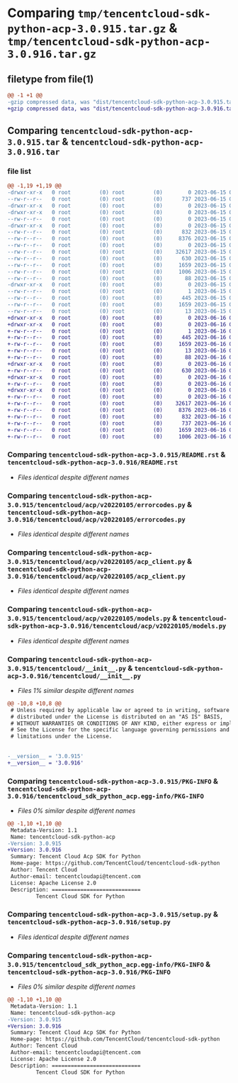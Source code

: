 # Comparing `tmp/tencentcloud-sdk-python-acp-3.0.915.tar.gz` & `tmp/tencentcloud-sdk-python-acp-3.0.916.tar.gz`

## filetype from file(1)

```diff
@@ -1 +1 @@
-gzip compressed data, was "dist/tencentcloud-sdk-python-acp-3.0.915.tar", last modified: Thu Jun 15 00:16:36 2023, max compression
+gzip compressed data, was "dist/tencentcloud-sdk-python-acp-3.0.916.tar", last modified: Fri Jun 16 00:25:37 2023, max compression
```

## Comparing `tencentcloud-sdk-python-acp-3.0.915.tar` & `tencentcloud-sdk-python-acp-3.0.916.tar`

### file list

```diff
@@ -1,19 +1,19 @@
-drwxr-xr-x   0 root         (0) root         (0)        0 2023-06-15 00:16:36.000000 tencentcloud-sdk-python-acp-3.0.915/
--rw-r--r--   0 root         (0) root         (0)      737 2023-06-15 00:16:36.000000 tencentcloud-sdk-python-acp-3.0.915/README.rst
-drwxr-xr-x   0 root         (0) root         (0)        0 2023-06-15 00:16:36.000000 tencentcloud-sdk-python-acp-3.0.915/tencentcloud/
-drwxr-xr-x   0 root         (0) root         (0)        0 2023-06-15 00:16:36.000000 tencentcloud-sdk-python-acp-3.0.915/tencentcloud/acp/
--rw-r--r--   0 root         (0) root         (0)        0 2023-06-15 00:16:36.000000 tencentcloud-sdk-python-acp-3.0.915/tencentcloud/acp/__init__.py
-drwxr-xr-x   0 root         (0) root         (0)        0 2023-06-15 00:16:36.000000 tencentcloud-sdk-python-acp-3.0.915/tencentcloud/acp/v20220105/
--rw-r--r--   0 root         (0) root         (0)      832 2023-06-15 00:16:36.000000 tencentcloud-sdk-python-acp-3.0.915/tencentcloud/acp/v20220105/errorcodes.py
--rw-r--r--   0 root         (0) root         (0)     8376 2023-06-15 00:16:36.000000 tencentcloud-sdk-python-acp-3.0.915/tencentcloud/acp/v20220105/acp_client.py
--rw-r--r--   0 root         (0) root         (0)        0 2023-06-15 00:16:36.000000 tencentcloud-sdk-python-acp-3.0.915/tencentcloud/acp/v20220105/__init__.py
--rw-r--r--   0 root         (0) root         (0)    32617 2023-06-15 00:16:36.000000 tencentcloud-sdk-python-acp-3.0.915/tencentcloud/acp/v20220105/models.py
--rw-r--r--   0 root         (0) root         (0)      630 2023-06-15 00:16:36.000000 tencentcloud-sdk-python-acp-3.0.915/tencentcloud/__init__.py
--rw-r--r--   0 root         (0) root         (0)     1659 2023-06-15 00:16:36.000000 tencentcloud-sdk-python-acp-3.0.915/PKG-INFO
--rw-r--r--   0 root         (0) root         (0)     1006 2023-06-15 00:16:36.000000 tencentcloud-sdk-python-acp-3.0.915/setup.py
--rw-r--r--   0 root         (0) root         (0)       88 2023-06-15 00:16:36.000000 tencentcloud-sdk-python-acp-3.0.915/setup.cfg
-drwxr-xr-x   0 root         (0) root         (0)        0 2023-06-15 00:16:36.000000 tencentcloud-sdk-python-acp-3.0.915/tencentcloud_sdk_python_acp.egg-info/
--rw-r--r--   0 root         (0) root         (0)        1 2023-06-15 00:16:36.000000 tencentcloud-sdk-python-acp-3.0.915/tencentcloud_sdk_python_acp.egg-info/dependency_links.txt
--rw-r--r--   0 root         (0) root         (0)      445 2023-06-15 00:16:36.000000 tencentcloud-sdk-python-acp-3.0.915/tencentcloud_sdk_python_acp.egg-info/SOURCES.txt
--rw-r--r--   0 root         (0) root         (0)     1659 2023-06-15 00:16:36.000000 tencentcloud-sdk-python-acp-3.0.915/tencentcloud_sdk_python_acp.egg-info/PKG-INFO
--rw-r--r--   0 root         (0) root         (0)       13 2023-06-15 00:16:36.000000 tencentcloud-sdk-python-acp-3.0.915/tencentcloud_sdk_python_acp.egg-info/top_level.txt
+drwxr-xr-x   0 root         (0) root         (0)        0 2023-06-16 00:25:37.000000 tencentcloud-sdk-python-acp-3.0.916/
+drwxr-xr-x   0 root         (0) root         (0)        0 2023-06-16 00:25:37.000000 tencentcloud-sdk-python-acp-3.0.916/tencentcloud_sdk_python_acp.egg-info/
+-rw-r--r--   0 root         (0) root         (0)        1 2023-06-16 00:25:37.000000 tencentcloud-sdk-python-acp-3.0.916/tencentcloud_sdk_python_acp.egg-info/dependency_links.txt
+-rw-r--r--   0 root         (0) root         (0)      445 2023-06-16 00:25:37.000000 tencentcloud-sdk-python-acp-3.0.916/tencentcloud_sdk_python_acp.egg-info/SOURCES.txt
+-rw-r--r--   0 root         (0) root         (0)     1659 2023-06-16 00:25:37.000000 tencentcloud-sdk-python-acp-3.0.916/tencentcloud_sdk_python_acp.egg-info/PKG-INFO
+-rw-r--r--   0 root         (0) root         (0)       13 2023-06-16 00:25:37.000000 tencentcloud-sdk-python-acp-3.0.916/tencentcloud_sdk_python_acp.egg-info/top_level.txt
+-rw-r--r--   0 root         (0) root         (0)       88 2023-06-16 00:25:37.000000 tencentcloud-sdk-python-acp-3.0.916/setup.cfg
+drwxr-xr-x   0 root         (0) root         (0)        0 2023-06-16 00:25:37.000000 tencentcloud-sdk-python-acp-3.0.916/tencentcloud/
+-rw-r--r--   0 root         (0) root         (0)      630 2023-06-16 00:25:37.000000 tencentcloud-sdk-python-acp-3.0.916/tencentcloud/__init__.py
+drwxr-xr-x   0 root         (0) root         (0)        0 2023-06-16 00:25:37.000000 tencentcloud-sdk-python-acp-3.0.916/tencentcloud/acp/
+-rw-r--r--   0 root         (0) root         (0)        0 2023-06-16 00:25:37.000000 tencentcloud-sdk-python-acp-3.0.916/tencentcloud/acp/__init__.py
+drwxr-xr-x   0 root         (0) root         (0)        0 2023-06-16 00:25:37.000000 tencentcloud-sdk-python-acp-3.0.916/tencentcloud/acp/v20220105/
+-rw-r--r--   0 root         (0) root         (0)        0 2023-06-16 00:25:37.000000 tencentcloud-sdk-python-acp-3.0.916/tencentcloud/acp/v20220105/__init__.py
+-rw-r--r--   0 root         (0) root         (0)    32617 2023-06-16 00:25:37.000000 tencentcloud-sdk-python-acp-3.0.916/tencentcloud/acp/v20220105/models.py
+-rw-r--r--   0 root         (0) root         (0)     8376 2023-06-16 00:25:37.000000 tencentcloud-sdk-python-acp-3.0.916/tencentcloud/acp/v20220105/acp_client.py
+-rw-r--r--   0 root         (0) root         (0)      832 2023-06-16 00:25:37.000000 tencentcloud-sdk-python-acp-3.0.916/tencentcloud/acp/v20220105/errorcodes.py
+-rw-r--r--   0 root         (0) root         (0)      737 2023-06-16 00:25:37.000000 tencentcloud-sdk-python-acp-3.0.916/README.rst
+-rw-r--r--   0 root         (0) root         (0)     1659 2023-06-16 00:25:37.000000 tencentcloud-sdk-python-acp-3.0.916/PKG-INFO
+-rw-r--r--   0 root         (0) root         (0)     1006 2023-06-16 00:25:37.000000 tencentcloud-sdk-python-acp-3.0.916/setup.py
```

### Comparing `tencentcloud-sdk-python-acp-3.0.915/README.rst` & `tencentcloud-sdk-python-acp-3.0.916/README.rst`

 * *Files identical despite different names*

### Comparing `tencentcloud-sdk-python-acp-3.0.915/tencentcloud/acp/v20220105/errorcodes.py` & `tencentcloud-sdk-python-acp-3.0.916/tencentcloud/acp/v20220105/errorcodes.py`

 * *Files identical despite different names*

### Comparing `tencentcloud-sdk-python-acp-3.0.915/tencentcloud/acp/v20220105/acp_client.py` & `tencentcloud-sdk-python-acp-3.0.916/tencentcloud/acp/v20220105/acp_client.py`

 * *Files identical despite different names*

### Comparing `tencentcloud-sdk-python-acp-3.0.915/tencentcloud/acp/v20220105/models.py` & `tencentcloud-sdk-python-acp-3.0.916/tencentcloud/acp/v20220105/models.py`

 * *Files identical despite different names*

### Comparing `tencentcloud-sdk-python-acp-3.0.915/tencentcloud/__init__.py` & `tencentcloud-sdk-python-acp-3.0.916/tencentcloud/__init__.py`

 * *Files 1% similar despite different names*

```diff
@@ -10,8 +10,8 @@
 # Unless required by applicable law or agreed to in writing, software
 # distributed under the License is distributed on an "AS IS" BASIS,
 # WITHOUT WARRANTIES OR CONDITIONS OF ANY KIND, either express or implied.
 # See the License for the specific language governing permissions and
 # limitations under the License.
 
 
-__version__ = '3.0.915'
+__version__ = '3.0.916'
```

### Comparing `tencentcloud-sdk-python-acp-3.0.915/PKG-INFO` & `tencentcloud-sdk-python-acp-3.0.916/tencentcloud_sdk_python_acp.egg-info/PKG-INFO`

 * *Files 0% similar despite different names*

```diff
@@ -1,10 +1,10 @@
 Metadata-Version: 1.1
 Name: tencentcloud-sdk-python-acp
-Version: 3.0.915
+Version: 3.0.916
 Summary: Tencent Cloud Acp SDK for Python
 Home-page: https://github.com/TencentCloud/tencentcloud-sdk-python
 Author: Tencent Cloud
 Author-email: tencentcloudapi@tencent.com
 License: Apache License 2.0
 Description: ============================
         Tencent Cloud SDK for Python
```

### Comparing `tencentcloud-sdk-python-acp-3.0.915/setup.py` & `tencentcloud-sdk-python-acp-3.0.916/setup.py`

 * *Files identical despite different names*

### Comparing `tencentcloud-sdk-python-acp-3.0.915/tencentcloud_sdk_python_acp.egg-info/PKG-INFO` & `tencentcloud-sdk-python-acp-3.0.916/PKG-INFO`

 * *Files 0% similar despite different names*

```diff
@@ -1,10 +1,10 @@
 Metadata-Version: 1.1
 Name: tencentcloud-sdk-python-acp
-Version: 3.0.915
+Version: 3.0.916
 Summary: Tencent Cloud Acp SDK for Python
 Home-page: https://github.com/TencentCloud/tencentcloud-sdk-python
 Author: Tencent Cloud
 Author-email: tencentcloudapi@tencent.com
 License: Apache License 2.0
 Description: ============================
         Tencent Cloud SDK for Python
```


